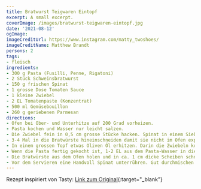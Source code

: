 ```yaml
---
title: Bratwurst Teigwaren Eintopf
excerpt: A small excerpt.
coverImage: /images/bratwurst-teigwaren-eintopf.jpg
date: '2021-08-12'
ogImage:
imageCreditUrl: https://www.instagram.com/matty_twoshoes/
imageCreditName: Matthew Brandt
persons: 2
tags:
- fleisch
ingredients:
- 300 g Pasta (Fusilli, Penne, Rigatoni)
- 2 Stück Schweinsbratwurst
- 150 g frischen Spinat
- 1 grosse Dose Tomaten Sauce
- 1 kleine Zwiebel
- 2 EL Tomatenpaste (Konzentrat)
- 500 ml Gemüsebouillon
- 260 g geriebenen Parmesan
directions:
- Ofen bei Ober- und Unterhitze auf 200 Grad vorheizen.
- Pasta kochen und Wasser nur leicht salzen.
- Die Zwiebel fein in 0,5 cm grosse Stücke hacken. Spinat in einem Sieb waschen.
- 3-4 Mal in die Bratwürste hineinschneiden damit sie nicht im Ofen explodieren. Dann auf einem mit Backpapier belegtem Blech auslegen. Etwa 12 Min. lang backen, bis die Oberseite knusprig ist.
- In einem grossen Topf etwas Oliven Öl erhitzen. Darin die Zwiebeln kochen bis sie glasig sind. Tomatenpaste hinzugeben und weiter kochen. Dann die Tomatensauce hinein rühren. Bei mittlerer Hitze weiter kochen lassen.
- Wenn die Pasta fertig gekocht ist, 1-2 EL aus dem Pasta-Wasser in die Tomaten Sauce hinzugeben. Die Hälfte vom Parmesan hineinmischen.
- Die Bratwürste aus dem Ofen holen und in ca. 1 cm dicke Scheiben schneiden. In den Topf mit der Pasta und Sauce hineingeben. Gut umrühren.
- Vor dem Servieren eine Handvoll Spinat unterrühren. Gut durchmischen bevor mehr vom Spinat hinzu kommt. Am Ende mit dem Rest vom Parmesan bestreuen.
---
```

Rezept inspiriert von Tasty: [Link zum Original](https://tasty.co/recipe/one-pot-sausage-and-peppers-pasta){:target="_blank"}
